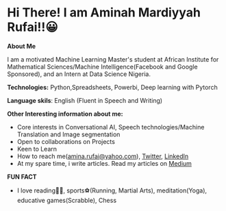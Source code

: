 # Hi There! I am Aminah Mardiyyah Rufai!!😀


**About Me**

 I am a motivated Machine Learning Master's student at African Institute for Mathematical Sciences/Machine Intelligence(Facebook and Google Sponsored), and an Intern at Data Science Nigeria.

__Technologies:__ Python,Spreadsheets, Powerbi, Deep learning with Pytorch

__Language skils__: English (Fluent in Speech and Writing)

__Other Interesting information about me:__

* Core interests in Conversational AI, Speech technologies/Machine Translation and Image segmentation
* Open to collaborations on Projects
* Keen to Learn
* How to reach me(amina.rufai@yahoo.com), [Twitter](http://twitter.com/@diyyah92), [LinkedIn](http://linkedin.com/in/aminah-mardiyyah-rufa-i)
* At my spare time, i write articles. Read my articles on [Medium](http://medium.com/@mardiyyah)

__FUN FACT__
* I love reading📘📘, sports⚽(Running, Martial Arts), meditation(Yoga), educative games(Scrabble), Chess


